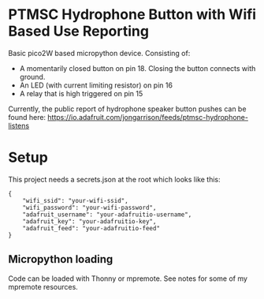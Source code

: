 # PTMSC Hydrophone Button with Wifi Based Use Reporting

Basic pico2W based micropython device. Consisting of:

 * A momentarily closed button on pin 18. Closing the button connects with ground.
 * An LED (with current limiting resistor) on pin 16
 * A relay that is high triggered on pin 15

Currently, the public report of hydrophone speaker button pushes can be found here:
https://io.adafruit.com/jongarrison/feeds/ptmsc-hydrophone-listens

# Setup

This project needs a secrets.json at the root which looks like this:

    {
        "wifi_ssid": "your-wifi-ssid",
        "wifi_password": "your-wifi-password",
        "adafruit_username": "your-adafruitio-username",
        "adafruit_key": "your-adafruitio-key",
        "adafruit_feed": "your-adafruitio-feed"
    }

## Micropython loading

Code can be loaded with Thonny or mpremote. See notes for some of my mpremote resources.

